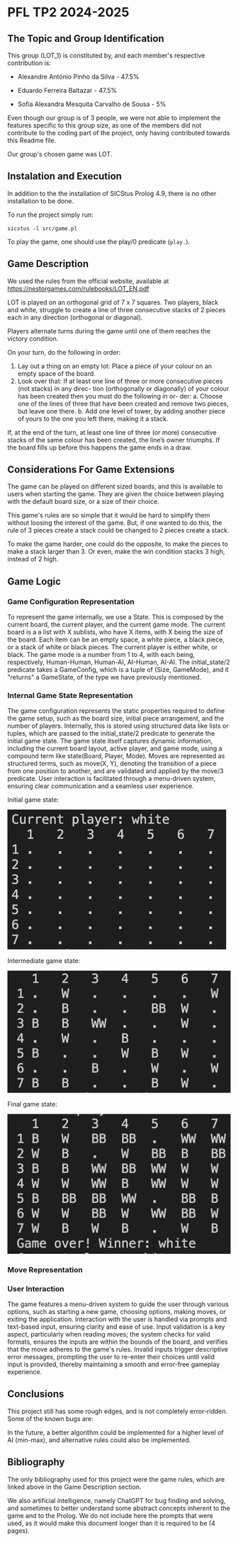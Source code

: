 # PFL TP2 2024-2025

## The Topic and Group Identification

This group (LOT_1) is constituted by, and each member's respective contribution is:

- Alexandre António Pinho da Silva - 47.5%

- Eduardo Ferreira Baltazar - 47.5%

- Sofia Alexandra Mesquita Carvalho de Sousa - 5%


Even though our group is of 3 people, we were not able to implement the features specific to this group size, as one of the members did not contribute to the coding part of the project, only having contributed towards this Readme file.

Our group's chosen game was LOT.

## Instalation and Execution

In addition to the the installation of SICStus Prolog 4.9, there is no other installation to be done.

To run the project simply run:

```
sicstus -l src/game.pl
```

To play the game, one should use the play/0 predicate (`play.`).

## Game Description

We used the rules from the official website, available at https://nestorgames.com/rulebooks/LOT_EN.pdf

LOT is played on an orthogonal grid of 7 x 7 squares.
Two players, black and white, struggle to create a line of
three consecutive stacks of 2 pieces each in any direction (orthogonal or diagonal).

Players alternate turns during the game until one of
them reaches the victory condition.

On your turn, do the following in order:
1. Lay out a thing on an empty lot: Place a piece
of your colour on an empty space of the board.
2. Look over that: If at least one line of three or
more consecutive pieces (not stacks) in any direc-
tion (orthogonally or diagonally) of your colour has
been created then you must do the following in or-
der:
a. Choose one of the lines of three that have
been created and remove two pieces, but
leave one there.
b. Add one level of tower, by adding another
piece of yours to the one you left there,
making it a stack.


If, at the end of the turn, at least one line of three (or
more) consecutive stacks of the same colour has been
created, the line’s owner triumphs. If the board fills up
before this happens the game ends in a draw.

## Considerations For Game Extensions

The game can be played on different sized boards, and this is available to users when starting the game. They are given the choice between playing with the default board size, or a size of their choice.

This game's rules are so simple that it would be hard to simplify them without loosing the interest of the game. But, if one wanted to do this, the rule of 3 pieces create a stack could be changed to 2 pieces create a stack.

To make the game harder, one could do the opposite, to make the pieces to make a stack larger than 3. Or even, make the win condition stacks 3 high, instead of 2 high.

## Game Logic

### Game Configuration Representation

To represent the game internally, we use a State. This is composed by the current board, the current player, and the current game mode. The current board is a a list with X sublists, who have X items, with X being the size of the board. Each item can be an empty space, a white piece, a black piece, or a stack of white or black pieces. The current player is either white, or black. The game mode is a number from 1 to 4, with each being, respectively, Human-Human, Human-AI, AI-Human, AI-AI. The initial_state/2 predicate takes a GameConfig, which is a tuple of (Size, GameMode), and it "returns" a GameState, of the type we have previously mentioned. 

### Internal Game State Representation

The game configuration represents the static properties required to define the game setup, such as the board size, initial piece arrangement, and the number of players. Internally, this is stored using structured data like lists or tuples, which are passed to the initial_state/2 predicate to generate the initial game state. The game state itself captures dynamic information, including the current board layout, active player, and game mode, using a compound term like state(Board, Player, Mode). Moves are represented as structured terms, such as move(X, Y), denoting the transition of a piece from one position to another, and are validated and applied by the move/3 predicate. User interaction is facilitated through a menu-driven system, ensuring clear communication and a seamless user experience.

Initial game state:

![](img/6.png)

Intermediate game state:

![](img/5.png)

Final game state:

![](img/4.png)

### Move Representation


### User Interaction

The game features a menu-driven system to guide the user through various options, such as starting a new game, choosing options, making moves, or exiting the application. Interaction with the user is handled via prompts and text-based input, ensuring clarity and ease of use. Input validation is a key aspect, particularly when reading moves; the system checks for valid formats, ensures the inputs are within the bounds of the board, and verifies that the move adheres to the game's rules. Invalid inputs trigger descriptive error messages, prompting the user to re-enter their choices until valid input is provided, thereby maintaining a smooth and error-free gameplay experience.

## Conclusions

This project still has some rough edges, and is not completely error-ridden. Some of the known bugs are:

In the future, a better algorithm could be implemented for a higher level of AI (min-max), and alternative rules could also be implemented.

## Bibliography

The only bibliography used for this project were the game rules, which are linked above in the Game Description section.

We also artificial intelligence, namely ChatGPT for bug finding and solving, and sometimes to better understand some abstract concepts inherent to the game and to the Prolog. We do not include here the prompts that were used, as it would make this document longer than it is required to be (4 pages).

